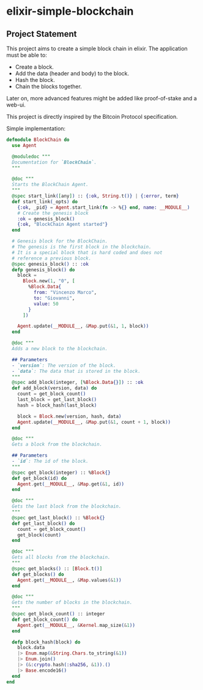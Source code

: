 # elixir-simple-blockchain

## Project Statement

This project aims to create a simple block chain in elixir.
The application must be able to:
- Create a block.
- Add the data (header and body) to the block.
- Hash the block.
- Chain the blocks together.

Later on, more advanced features might be added like proof-of-stake and a web-ui.

This project is directly inspired by the Bitcoin Protocol specification.

Simple implementation:
```elixir
defmodule BlockChain do
  use Agent

  @moduledoc """
  Documentation for `BlockChain`.
  """

  @doc """
  Starts the BlockChain Agent.
  """
  @spec start_link([any]) :: {:ok, String.t()} | {:error, term}
  def start_link(_opts) do
    {:ok, _pid} = Agent.start_link(fn -> %{} end, name: __MODULE__)
    # Create the genesis block
    :ok = genesis_block()
    {:ok, "BlockChain Agent started"}
  end

  # Genesis block for the BlockChain.
  # The genesis is the first block in the blockchain.
  # It is a special block that is hard coded and does not
  # reference a previous block.
  @spec genesis_block() :: :ok
  defp genesis_block() do
    block =
      Block.new(1, "0", [
        %Block.Data{
          from: "Vincenzo Marco",
          to: "Giovanni",
          value: 50
        }
      ])

    Agent.update(__MODULE__, &Map.put(&1, 1, block))
  end

  @doc """
  Adds a new block to the blockchain.

  ## Parameters
  - `version`: The version of the block.
  - `data`: The data that is stored in the block.
  """
  @spec add_block(integer, [%Block.Data{}]) :: :ok
  def add_block(version, data) do
    count = get_block_count()
    last_block = get_last_block()
    hash = block_hash(last_block)

    block = Block.new(version, hash, data)
    Agent.update(__MODULE__, &Map.put(&1, count + 1, block))
  end

  @doc """
  Gets a block from the blockchain.

  ## Parameters
  - `id`: The id of the block.
  """
  @spec get_block(integer) :: %Block{}
  def get_block(id) do
    Agent.get(__MODULE__, &Map.get(&1, id))
  end

  @doc """
  Gets the last block from the blockchain.
  """
  @spec get_last_block() :: %Block{}
  def get_last_block() do
    count = get_block_count()
    get_block(count)
  end

  @doc """
  Gets all blocks from the blockchain.
  """
  @spec get_blocks() :: [Block.t()]
  def get_blocks() do
    Agent.get(__MODULE__, &Map.values(&1))
  end

  @doc """
  Gets the number of blocks in the blockchain.
  """
  @spec get_block_count() :: integer
  def get_block_count() do
    Agent.get(__MODULE__, &Kernel.map_size(&1))
  end

  defp block_hash(block) do
    block.data
    |> Enum.map(&String.Chars.to_string(&1))
    |> Enum.join()
    |> (&:crypto.hash(:sha256, &1)).()
    |> Base.encode16()
  end
end
```
